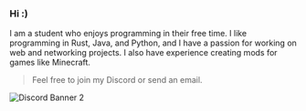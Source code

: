 ### Hi :)

I am a student who enjoys programming in their free time. I like programming in Rust, Java, and Python, and I have a passion for working on web and networking projects. I also have experience creating mods for games like Minecraft.

> Feel free to join my Discord or send an email.

![Discord Banner 2](https://discordapp.com/api/guilds/1051165269709557813/widget.png?style=banner2)

